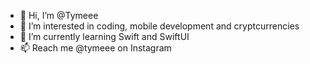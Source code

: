 - 👋 Hi, I’m @Tymeee
- 👀 I’m interested in coding, mobile development and cryptcurrencies
- 🌱 I’m currently learning Swift and SwiftUI
- 📫 Reach me @tymeee on Instagram

<!---
Tymeee/Tymeee is a ✨ special ✨ repository because its `README.md` (this file) appears on your GitHub profile.
You can click the Preview link to take a look at your changes.
--->
